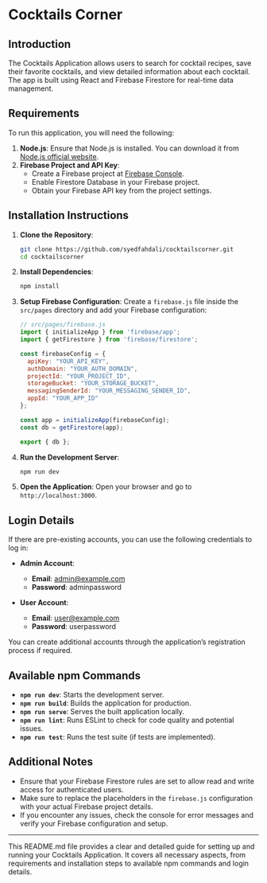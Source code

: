 

# Cocktails Corner

## Introduction
The Cocktails Application allows users to search for cocktail recipes, save their favorite cocktails, and view detailed information about each cocktail. The app is built using React and Firebase Firestore for real-time data management.



## Requirements
To run this application, you will need the following:

1. **Node.js**: Ensure that Node.js is installed. You can download it from [Node.js official website](https://nodejs.org/).
2. **Firebase Project and API Key**:
   - Create a Firebase project at [Firebase Console](https://console.firebase.google.com/).
   - Enable Firestore Database in your Firebase project.
   - Obtain your Firebase API key from the project settings.

## Installation Instructions

1. **Clone the Repository**:
   ```bash
   git clone https://github.com/syedfahdali/cocktailscorner.git
   cd cocktailscorner
   ```

2. **Install Dependencies**:
   ```bash
   npm install
   ```

3. **Setup Firebase Configuration**:
   Create a `firebase.js` file inside the `src/pages` directory and add your Firebase configuration:
   ```javascript
   // src/pages/firebase.js
   import { initializeApp } from 'firebase/app';
   import { getFirestore } from 'firebase/firestore';

   const firebaseConfig = {
     apiKey: "YOUR_API_KEY",
     authDomain: "YOUR_AUTH_DOMAIN",
     projectId: "YOUR_PROJECT_ID",
     storageBucket: "YOUR_STORAGE_BUCKET",
     messagingSenderId: "YOUR_MESSAGING_SENDER_ID",
     appId: "YOUR_APP_ID"
   };

   const app = initializeApp(firebaseConfig);
   const db = getFirestore(app);

   export { db };
   ```

4. **Run the Development Server**:
   ```bash
   npm run dev
   ```

5. **Open the Application**:
   Open your browser and go to `http://localhost:3000`.

## Login Details
If there are pre-existing accounts, you can use the following credentials to log in:

- **Admin Account**:
  - **Email**: admin@example.com
  - **Password**: adminpassword

- **User Account**:
  - **Email**: user@example.com
  - **Password**: userpassword

You can create additional accounts through the application’s registration process if required.

## Available npm Commands

- **`npm run dev`**: Starts the development server.
- **`npm run build`**: Builds the application for production.
- **`npm run serve`**: Serves the built application locally.
- **`npm run lint`**: Runs ESLint to check for code quality and potential issues.
- **`npm run test`**: Runs the test suite (if tests are implemented).

## Additional Notes

- Ensure that your Firebase Firestore rules are set to allow read and write access for authenticated users.
- Make sure to replace the placeholders in the `firebase.js` configuration with your actual Firebase project details.
- If you encounter any issues, check the console for error messages and verify your Firebase configuration and setup.

---

This README.md file provides a clear and detailed guide for setting up and running your Cocktails Application. It covers all necessary aspects, from requirements and installation steps to available npm commands and login details.


